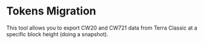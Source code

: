 # Tokens Migration

This tool allows you to export CW20 and CW721 data from Terra Classic at a specific block height (doing a snapshot).